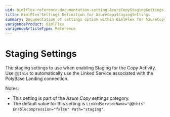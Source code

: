 ```yaml
---
uid: bimlflex-reference-documentation-setting-AzureCopyStagingSettings
title: BimlFlex Settings Definition for AzureCopyStagingSettings
summary: Documentation of settings option within BimlFlex for AzureCopyStagingSettings
varigenceProduct: BimlFlex
varigenceArticleType: Reference
---
```


# Staging Settings

The staging settings to use when enabling Staging for the Copy Activity. Use `@@this` to automatically use the Linked Service associated with the PolyBase Landing connection.

Notes:

* This setting is part of the *Azure Copy* settings category.
* The default value for this setting is `LinkedServiceName="@@this" EnableCompression="false" Path="staging"`.
